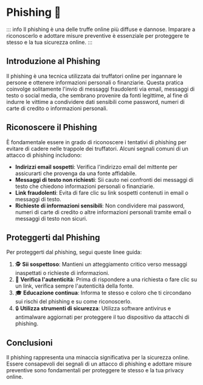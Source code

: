 # Phishing 🎣

::: info
Il phishing è una delle truffe online più diffuse e dannose. Imparare a riconoscerlo e adottare misure preventive è essenziale per proteggere te stesso e la tua sicurezza online.
:::

## Introduzione al Phishing

Il phishing è una tecnica utilizzata dai truffatori online per ingannare le persone e ottenere informazioni personali o finanziarie. Questa pratica coinvolge solitamente l'invio di messaggi fraudolenti via email, messaggi di testo o social media, che sembrano provenire da fonti legittime, al fine di indurre le vittime a condividere dati sensibili come password, numeri di carte di credito o informazioni personali.

## Riconoscere il Phishing

È fondamentale essere in grado di riconoscere i tentativi di phishing per evitare di cadere nelle trappole dei truffatori. Alcuni segnali comuni di un attacco di phishing includono:

- **Indirizzi email sospetti**: Verifica l'indirizzo email del mittente per assicurarti che provenga da una fonte affidabile.
- **Messaggi di testo non richiesti**: Sii cauto nei confronti dei messaggi di testo che chiedono informazioni personali o finanziarie.
- **Link fraudolenti**: Evita di fare clic su link sospetti contenuti in email o messaggi di testo.
- **Richieste di informazioni sensibili**: Non condividere mai password, numeri di carte di credito o altre informazioni personali tramite email o messaggi di testo non sicuri.

## Proteggerti dal Phishing

Per proteggerti dal phishing, segui queste linee guida:

1. 🕵️ **Sii sospettoso**: Mantieni un atteggiamento critico verso messaggi inaspettati o richieste di informazioni.
2. 🛑 **Verifica l'autenticità**: Prima di rispondere a una richiesta o fare clic su un link, verifica sempre l'autenticità della fonte.
3. 🎓 **Educazione continua**: Informa te stesso e coloro che ti circondano sui rischi del phishing e su come riconoscerlo.
4. 🔒 **Utilizza strumenti di sicurezza**: Utilizza software antivirus e antimalware aggiornati per proteggere il tuo dispositivo da attacchi di phishing.

## Conclusioni

Il phishing rappresenta una minaccia significativa per la sicurezza online. Essere consapevoli dei segnali di un attacco di phishing e adottare misure preventive sono fondamentali per proteggere te stesso e la tua privacy online.
